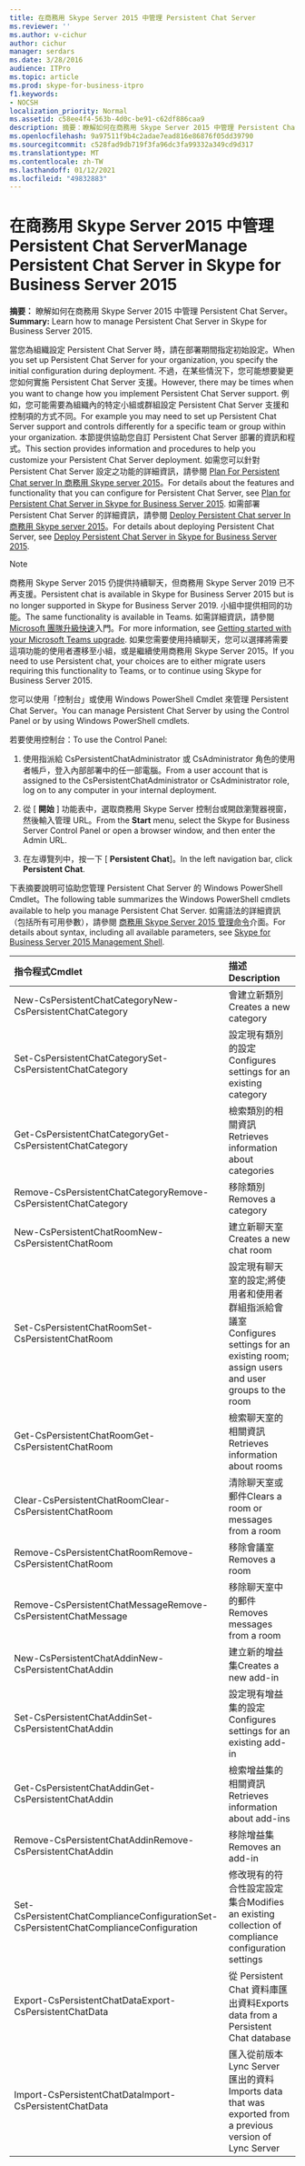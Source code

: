 ```yaml
---
title: 在商務用 Skype Server 2015 中管理 Persistent Chat Server
ms.reviewer: ''
ms.author: v-cichur
author: cichur
manager: serdars
ms.date: 3/28/2016
audience: ITPro
ms.topic: article
ms.prod: skype-for-business-itpro
f1.keywords:
- NOCSH
localization_priority: Normal
ms.assetid: c58ee4f4-563b-4d0c-be91-c62df886caa9
description: 摘要：瞭解如何在商務用 Skype Server 2015 中管理 Persistent Chat Server。
ms.openlocfilehash: 9a97511f9b4c2adae7ead816e86876f05dd39790
ms.sourcegitcommit: c528fad9db719f3fa96dc3fa99332a349cd9d317
ms.translationtype: MT
ms.contentlocale: zh-TW
ms.lasthandoff: 01/12/2021
ms.locfileid: "49832883"
---
```

# <a name="manage-persistent-chat-server-in-skype-for-business-server-2015"></a><span data-ttu-id="7c29a-103">在商務用 Skype Server 2015 中管理 Persistent Chat Server</span><span class="sxs-lookup"><span data-stu-id="7c29a-103">Manage Persistent Chat Server in Skype for Business Server 2015</span></span>
 
<span data-ttu-id="7c29a-104">**摘要：** 瞭解如何在商務用 Skype Server 2015 中管理 Persistent Chat Server。</span><span class="sxs-lookup"><span data-stu-id="7c29a-104">**Summary:** Learn how to manage Persistent Chat Server in Skype for Business Server 2015.</span></span>
  
<span data-ttu-id="7c29a-105">當您為組織設定 Persistent Chat Server 時，請在部署期間指定初始設定。</span><span class="sxs-lookup"><span data-stu-id="7c29a-105">When you set up Persistent Chat Server for your organization, you specify the initial configuration during deployment.</span></span> <span data-ttu-id="7c29a-106">不過，在某些情況下，您可能想要變更您如何實施 Persistent Chat Server 支援。</span><span class="sxs-lookup"><span data-stu-id="7c29a-106">However, there may be times when you want to change how you implement Persistent Chat Server support.</span></span> <span data-ttu-id="7c29a-107">例如，您可能需要為組織內的特定小組或群組設定 Persistent Chat Server 支援和控制項的方式不同。</span><span class="sxs-lookup"><span data-stu-id="7c29a-107">For example you may need to set up Persistent Chat Server support and controls differently for a specific team or group within your organization.</span></span> <span data-ttu-id="7c29a-108">本節提供協助您自訂 Persistent Chat Server 部署的資訊和程式。</span><span class="sxs-lookup"><span data-stu-id="7c29a-108">This section provides information and procedures to help you customize your Persistent Chat Server deployment.</span></span> <span data-ttu-id="7c29a-109">如需您可以針對 Persistent Chat Server 設定之功能的詳細資訊，請參閱 [Plan For Persistent Chat server In 商務用 Skype server 2015](../../plan-your-deployment/persistent-chat-server/persistent-chat-server.md)。</span><span class="sxs-lookup"><span data-stu-id="7c29a-109">For details about the features and functionality that you can configure for Persistent Chat Server, see [Plan for Persistent Chat Server in Skype for Business Server 2015](../../plan-your-deployment/persistent-chat-server/persistent-chat-server.md).</span></span> <span data-ttu-id="7c29a-110">如需部署 Persistent Chat Server 的詳細資訊，請參閱 [Deploy Persistent Chat server In 商務用 Skype server 2015](../../deploy/deploy-persistent-chat-server/deploy-persistent-chat-server.md)。</span><span class="sxs-lookup"><span data-stu-id="7c29a-110">For details about deploying Persistent Chat Server, see [Deploy Persistent Chat Server in Skype for Business Server 2015](../../deploy/deploy-persistent-chat-server/deploy-persistent-chat-server.md).</span></span> 

> [!NOTE]
> <span data-ttu-id="7c29a-111">商務用 Skype Server 2015 仍提供持續聊天，但商務用 Skype Server 2019 已不再支援。</span><span class="sxs-lookup"><span data-stu-id="7c29a-111">Persistent chat is available in Skype for Business Server 2015 but is no longer supported in Skype for Business Server 2019.</span></span> <span data-ttu-id="7c29a-112">小組中提供相同的功能。</span><span class="sxs-lookup"><span data-stu-id="7c29a-112">The same functionality is available in Teams.</span></span> <span data-ttu-id="7c29a-113">如需詳細資訊，請參閱 [Microsoft 團隊升級快速](/microsoftteams/upgrade-start-here)入門。</span><span class="sxs-lookup"><span data-stu-id="7c29a-113">For more information, see [Getting started with your Microsoft Teams upgrade](/microsoftteams/upgrade-start-here).</span></span> <span data-ttu-id="7c29a-114">如果您需要使用持續聊天，您可以選擇將需要這項功能的使用者遷移至小組，或是繼續使用商務用 Skype Server 2015。</span><span class="sxs-lookup"><span data-stu-id="7c29a-114">If you need to use Persistent chat, your choices are to either migrate users requiring this functionality to Teams, or to continue using Skype for Business Server 2015.</span></span> 
  
<span data-ttu-id="7c29a-115">您可以使用「控制台」或使用 Windows PowerShell Cmdlet 來管理 Persistent Chat Server。</span><span class="sxs-lookup"><span data-stu-id="7c29a-115">You can manage Persistent Chat Server by using the Control Panel or by using Windows PowerShell cmdlets.</span></span> 
  
<span data-ttu-id="7c29a-116">若要使用控制台：</span><span class="sxs-lookup"><span data-stu-id="7c29a-116">To use the Control Panel:</span></span>
  
1. <span data-ttu-id="7c29a-117">使用指派給 CsPersistentChatAdministrator 或 CsAdministrator 角色的使用者帳戶，登入內部部署中的任一部電腦。</span><span class="sxs-lookup"><span data-stu-id="7c29a-117">From a user account that is assigned to the CsPersistentChatAdministrator or CsAdministrator role, log on to any computer in your internal deployment.</span></span>
    
2. <span data-ttu-id="7c29a-118">從 [ **開始** ] 功能表中，選取商務用 Skype Server 控制台或開啟瀏覽器視窗，然後輸入管理 URL。</span><span class="sxs-lookup"><span data-stu-id="7c29a-118">From the **Start** menu, select the Skype for Business Server Control Panel or open a browser window, and then enter the Admin URL.</span></span>
    
3. <span data-ttu-id="7c29a-119">在左導覽列中，按一下 [ **Persistent Chat**]。</span><span class="sxs-lookup"><span data-stu-id="7c29a-119">In the left navigation bar, click **Persistent Chat**.</span></span>
    
<span data-ttu-id="7c29a-120">下表摘要說明可協助您管理 Persistent Chat Server 的 Windows PowerShell Cmdlet。</span><span class="sxs-lookup"><span data-stu-id="7c29a-120">The following table summarizes the Windows PowerShell cmdlets available to help you manage Persistent Chat Server.</span></span> <span data-ttu-id="7c29a-121">如需語法的詳細資訊（包括所有可用參數），請參閱 [商務用 Skype Server 2015 管理命令](../management-shell.md)介面。</span><span class="sxs-lookup"><span data-stu-id="7c29a-121">For details about syntax, including all available parameters, see [Skype for Business Server 2015 Management Shell](../management-shell.md).</span></span>
  

|<span data-ttu-id="7c29a-122">**指令程式**</span><span class="sxs-lookup"><span data-stu-id="7c29a-122">**Cmdlet**</span></span>|<span data-ttu-id="7c29a-123">**描述**</span><span class="sxs-lookup"><span data-stu-id="7c29a-123">**Description**</span></span>|
|:-----|:-----|
|<span data-ttu-id="7c29a-124">New-CsPersistentChatCategory</span><span class="sxs-lookup"><span data-stu-id="7c29a-124">New-CsPersistentChatCategory</span></span>  <br/> |<span data-ttu-id="7c29a-125">會建立新類別</span><span class="sxs-lookup"><span data-stu-id="7c29a-125">Creates a new category</span></span>  <br/> |
|<span data-ttu-id="7c29a-126">Set-CsPersistentChatCategory</span><span class="sxs-lookup"><span data-stu-id="7c29a-126">Set-CsPersistentChatCategory</span></span>  <br/> |<span data-ttu-id="7c29a-127">設定現有類別的設定</span><span class="sxs-lookup"><span data-stu-id="7c29a-127">Configures settings for an existing category</span></span>  <br/> |
|<span data-ttu-id="7c29a-128">Get-CsPersistentChatCategory</span><span class="sxs-lookup"><span data-stu-id="7c29a-128">Get-CsPersistentChatCategory</span></span>  <br/> |<span data-ttu-id="7c29a-129">檢索類別的相關資訊</span><span class="sxs-lookup"><span data-stu-id="7c29a-129">Retrieves information about categories</span></span>  <br/> |
|<span data-ttu-id="7c29a-130">Remove-CsPersistentChatCategory</span><span class="sxs-lookup"><span data-stu-id="7c29a-130">Remove-CsPersistentChatCategory</span></span>  <br/> |<span data-ttu-id="7c29a-131">移除類別</span><span class="sxs-lookup"><span data-stu-id="7c29a-131">Removes a category</span></span>  <br/> |
|<span data-ttu-id="7c29a-132">New-CsPersistentChatRoom</span><span class="sxs-lookup"><span data-stu-id="7c29a-132">New-CsPersistentChatRoom</span></span>  <br/> |<span data-ttu-id="7c29a-133">建立新聊天室</span><span class="sxs-lookup"><span data-stu-id="7c29a-133">Creates a new chat room</span></span>  <br/> |
|<span data-ttu-id="7c29a-134">Set-CsPersistentChatRoom</span><span class="sxs-lookup"><span data-stu-id="7c29a-134">Set-CsPersistentChatRoom</span></span>  <br/> |<span data-ttu-id="7c29a-135">設定現有聊天室的設定;將使用者和使用者群組指派給會議室</span><span class="sxs-lookup"><span data-stu-id="7c29a-135">Configures settings for an existing room; assign users and user groups to the room</span></span>  <br/> |
|<span data-ttu-id="7c29a-136">Get-CsPersistentChatRoom</span><span class="sxs-lookup"><span data-stu-id="7c29a-136">Get-CsPersistentChatRoom</span></span>  <br/> |<span data-ttu-id="7c29a-137">檢索聊天室的相關資訊</span><span class="sxs-lookup"><span data-stu-id="7c29a-137">Retrieves information about rooms</span></span>  <br/> |
|<span data-ttu-id="7c29a-138">Clear-CsPersistentChatRoom</span><span class="sxs-lookup"><span data-stu-id="7c29a-138">Clear-CsPersistentChatRoom</span></span>  <br/> |<span data-ttu-id="7c29a-139">清除聊天室或郵件</span><span class="sxs-lookup"><span data-stu-id="7c29a-139">Clears a room or messages from a room</span></span>  <br/> |
|<span data-ttu-id="7c29a-140">Remove-CsPersistentChatRoom</span><span class="sxs-lookup"><span data-stu-id="7c29a-140">Remove-CsPersistentChatRoom</span></span>  <br/> |<span data-ttu-id="7c29a-141">移除會議室</span><span class="sxs-lookup"><span data-stu-id="7c29a-141">Removes a room</span></span>  <br/> |
|<span data-ttu-id="7c29a-142">Remove-CsPersistentChatMessage</span><span class="sxs-lookup"><span data-stu-id="7c29a-142">Remove-CsPersistentChatMessage</span></span>  <br/> |<span data-ttu-id="7c29a-143">移除聊天室中的郵件</span><span class="sxs-lookup"><span data-stu-id="7c29a-143">Removes messages from a room</span></span>  <br/> |
|<span data-ttu-id="7c29a-144">New-CsPersistentChatAddin</span><span class="sxs-lookup"><span data-stu-id="7c29a-144">New-CsPersistentChatAddin</span></span>  <br/> |<span data-ttu-id="7c29a-145">建立新的增益集</span><span class="sxs-lookup"><span data-stu-id="7c29a-145">Creates a new add-in</span></span>  <br/> |
|<span data-ttu-id="7c29a-146">Set-CsPersistentChatAddin</span><span class="sxs-lookup"><span data-stu-id="7c29a-146">Set-CsPersistentChatAddin</span></span>  <br/> |<span data-ttu-id="7c29a-147">設定現有增益集的設定</span><span class="sxs-lookup"><span data-stu-id="7c29a-147">Configures settings for an existing add-in</span></span>  <br/> |
|<span data-ttu-id="7c29a-148">Get-CsPersistentChatAddin</span><span class="sxs-lookup"><span data-stu-id="7c29a-148">Get-CsPersistentChatAddin</span></span>  <br/> |<span data-ttu-id="7c29a-149">檢索增益集的相關資訊</span><span class="sxs-lookup"><span data-stu-id="7c29a-149">Retrieves information about add-ins</span></span>  <br/> |
|<span data-ttu-id="7c29a-150">Remove-CsPersistentChatAddin</span><span class="sxs-lookup"><span data-stu-id="7c29a-150">Remove-CsPersistentChatAddin</span></span>  <br/> |<span data-ttu-id="7c29a-151">移除增益集</span><span class="sxs-lookup"><span data-stu-id="7c29a-151">Removes an add-in</span></span>  <br/> |
|<span data-ttu-id="7c29a-152">Set-CsPersistentChatComplianceConfiguration</span><span class="sxs-lookup"><span data-stu-id="7c29a-152">Set-CsPersistentChatComplianceConfiguration</span></span>  <br/> |<span data-ttu-id="7c29a-153">修改現有的符合性設定設定集合</span><span class="sxs-lookup"><span data-stu-id="7c29a-153">Modifies an existing collection of compliance configuration settings</span></span>  <br/> |
|<span data-ttu-id="7c29a-154">Export-CsPersistentChatData</span><span class="sxs-lookup"><span data-stu-id="7c29a-154">Export-CsPersistentChatData</span></span>  <br/> |<span data-ttu-id="7c29a-155">從 Persistent Chat 資料庫匯出資料</span><span class="sxs-lookup"><span data-stu-id="7c29a-155">Exports data from a Persistent Chat database</span></span>  <br/> |
|<span data-ttu-id="7c29a-156">Import-CsPersistentChatData</span><span class="sxs-lookup"><span data-stu-id="7c29a-156">Import-CsPersistentChatData</span></span>  <br/> |<span data-ttu-id="7c29a-157">匯入從前版本 Lync Server 匯出的資料</span><span class="sxs-lookup"><span data-stu-id="7c29a-157">Imports data that was exported from a previous version of Lync Server</span></span>  <br/> |
   


